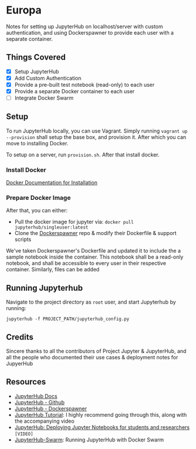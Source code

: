 # Europa

Notes for setting up JupyterHub on localhost/server with custom authentication, and using Dockerspawner to provide each user with a separate container.

## Things Covered

- [x] Setup JupyterHub
- [x] Add Custom Authentication
- [x] Provide a pre-built test notebook (read-only) to each user
- [x] Provide a separate Docker container to each user
- [ ] Integrate Docker Swarm

## Setup

To run JupyterHub locally, you can use Vagrant. Simply running `vagrant up --provision` shall setup the base box, and provision it. After which you can move to installing Docker.

To setup on a server, run `provision.sh`. After that install docker.


### Install Docker

[Docker Documentation for Installation]


### Prepare Docker Image

After that, you can either:
- Pull the docker image for jupyter via: `docker pull jupyterhub/singleuser:latest`
- Clone the [Dockerspawner] repo & modify their Dockerfile & support scripts

We've taken Dockerspawner's Dockerfile and updated it to include the a sample notebook inside the container. This notebook shall be a read-only notebook, and shall be accessible to every user in their respective container. Similarly, files can be added

## Running Jupyterhub

Navigate to the project directory as `root` user, and start Jupyterhub by running:

`
jupyterhub -f PROJECT_PATH/jupyterhub_config.py
`

## Credits

Sincere thanks to all the contributors of Project Jupyter & JupyterHub, and all the people who documented their use cases & deployment notes for JupyerHub


## Resources

- [JupyterHub Docs]
- [JupyterHub - Github]
- [JupyterHub - Dockerspawner]
- [JupyterHub Tutorial]: I highly recommend going through this, along with the accompanying video
- [JupyterHub: Deploying Jupyter Notebooks for students and researchers] `[VIDEO]`
- [JupyterHub-Swarm]: Running JupyterHub with Docker Swarm


[Docker Documentation for Installation]: <https://docs.docker.com/engine/installation/linux/ubuntu/#install-using-the-repository>
[Dockerspawner]: <https://github.com/jupyterhub/dockerspawner>
[JupyterHub Docs]: <http://jupyterhub.readthedocs.io/en/latest/>
[JupyterHub - Dockerspawner]: <https://github.com/jupyterhub/dockerspawner/>
[JupyterHub - Github]: <https://github.com/jupyterhub/jupyterhub/>
[JupyterHub: Deploying Jupyter Notebooks for students and researchers]: <https://www.youtube.com/watch?v=gSVvxOchT8Y&t=3067s>
[JupyterHub Tutorial]: <https://github.com/minrk/jupyterhub-pydata-2016>
[JupyterHub-Swarm]: <https://github.com/minrk/jupyterhub-swarm>
